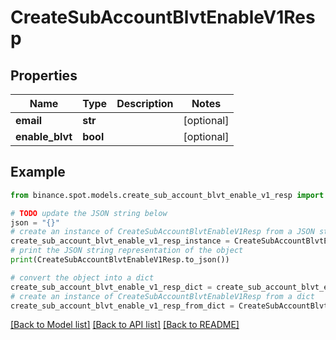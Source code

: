 # CreateSubAccountBlvtEnableV1Resp


## Properties

Name | Type | Description | Notes
------------ | ------------- | ------------- | -------------
**email** | **str** |  | [optional] 
**enable_blvt** | **bool** |  | [optional] 

## Example

```python
from binance.spot.models.create_sub_account_blvt_enable_v1_resp import CreateSubAccountBlvtEnableV1Resp

# TODO update the JSON string below
json = "{}"
# create an instance of CreateSubAccountBlvtEnableV1Resp from a JSON string
create_sub_account_blvt_enable_v1_resp_instance = CreateSubAccountBlvtEnableV1Resp.from_json(json)
# print the JSON string representation of the object
print(CreateSubAccountBlvtEnableV1Resp.to_json())

# convert the object into a dict
create_sub_account_blvt_enable_v1_resp_dict = create_sub_account_blvt_enable_v1_resp_instance.to_dict()
# create an instance of CreateSubAccountBlvtEnableV1Resp from a dict
create_sub_account_blvt_enable_v1_resp_from_dict = CreateSubAccountBlvtEnableV1Resp.from_dict(create_sub_account_blvt_enable_v1_resp_dict)
```
[[Back to Model list]](../README.md#documentation-for-models) [[Back to API list]](../README.md#documentation-for-api-endpoints) [[Back to README]](../README.md)


